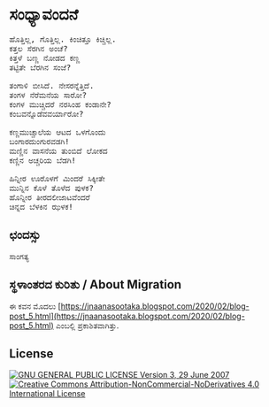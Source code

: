 # ಸಂಧ್ಯಾವಂದನೆ

<pre>
ಹೊತ್ತಿಲ್ಲ, ಗೊತ್ತಿಲ್ಲ. ಕಿಂಚಿತ್ತೂ ಕಿಚ್ಚಿಲ್ಲ.
ಕತ್ತಲ ಸೆರಗಿನ ಅಂಚೆ?
ಕಿತ್ತಳೆ ಬಣ್ಣ ನೋಡದ ಕಣ್ಣ
ತಟ್ಟಿತೇ ಬೆರಗಿನ ಸಂಜೆ?

ತಂಗಾಳಿ ಬೀಸಿದೆ. ನೇಸರನ್ನೆತ್ತಿದೆ.
ತಂಗಳ ನೆರೆಮನೆಯ ಸಾರೋ?
ಕಂಗಳ ಮುಚ್ಚಿದರೆ ನರಸಿಂಹ ಕಂಡಾನೇ?
ಕಂಬವನ್ನೊಡೆವವರ್ಯಾರೋ?

ಕಣ್ಣಮುಚ್ಚಾಲೆಯ ಆಟದ ಒಳಗೊಂದು
ಬಂಗಾರದುಂಗುರವಡಗಿ!
ಮಣ್ಣಿನ ವಾಸನೆಯ ತುಂಬಿದೆ ಲೋಕದ
ಕಣ್ಣಿನ ಅಚ್ಚರಿಯ ಬೆಡಗಿ!

ಹಿನ್ನೀರ ಊರೊಳಗೆ ಮಿಂದರೆ ಸಿಕ್ಕೀತೇ
ಮುನ್ನಿನ ಕೊಳೆ ತೊಳೆದ ಪುಳಕ?
ಹೊನ್ನೀರ ತೀರದಲೀಜಾಟವೆಂದರೆ
ಚಿನ್ನದ ಬೆಳಕಿನ ಝಳಕ!
</pre>

## ಛಂದಸ್ಸು

ಸಾಂಗತ್ಯ

## ಸ್ಥಳಾಂತರದ ಕುರಿತು / About Migration

ಈ ಕವನ ಮೊದಲು [https://jnaanasootaka.blogspot.com/2020/02/blog-post_5.html](https://jnaanasootaka.blogspot.com/2020/02/blog-post_5.html) ಎಂಬಲ್ಲಿ ಪ್ರಕಾಶಿತವಾಗಿತ್ತು.

## License

[![GNU GENERAL PUBLIC LICENSE Version 3, 29 June 2007](https://www.gnu.org/graphics/gplv3-127x51.png) ![Creative Commons Attribution-NonCommercial-NoDerivatives 4.0 International License](https://i.creativecommons.org/l/by-nc-nd/4.0/88x31.png)](../README.md#ಪರವಾನಗಿ--license)
